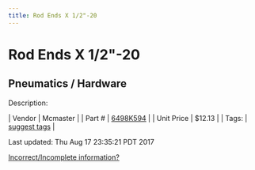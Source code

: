 ```yaml
---
title: Rod Ends X 1/2"-20
---
```


# Rod Ends X 1/2"-20
## Pneumatics / Hardware
Description: 	 

| Vendor | Mcmaster | 
| Part # | [6498K594](https://www.mcmaster.com/#6498K594) | 
| Unit Price | $12.13 | 
| Tags: | [suggest tags](https://docs.google.com/forms/d/e/1FAIpQLSeWyY8v3RgOty-MyWmh9U0iivNYN_molChYyS-0U-o-kOAv_g/viewform) | 

Last updated: Thu Aug 17 23:35:21 PDT 2017

 [Incorrect/Incomplete information?](https://docs.google.com/forms/d/e/1FAIpQLSeWyY8v3RgOty-MyWmh9U0iivNYN_molChYyS-0U-o-kOAv_g/viewform)